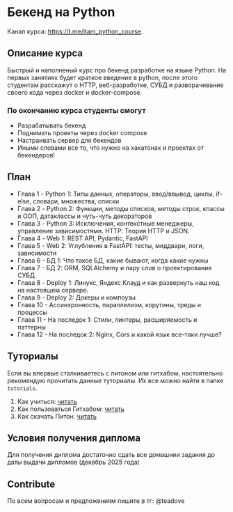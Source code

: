 # Бекенд на Python
Канал курса: https://t.me/itam_python_course.

## Описание курса
Быстрый и наполненый курс про бекенд разработке на языке Python. На первых занятиях будет краткое введение в python, после этого студентам расскажут о HTTP, веб-разработке, СУБД и разворачивание своего кода через docker и docker-compose. 

### По окончанию курса студенты смогут
- Разрабатывать бекенд
- Поднимать проекты через docker compose
- Настраивать сервер для бекендов
- Иными словами все то, что нужно на хакатонах и проектах от бекендеров!

## План
- Глава 1 - Python 1: Типы данных, операторы, ввод/ввывод, циклы, if-else, словари, множества, списки
- Глава 2 - Python 2: Функции, методы списков, методы строк, классы и ООП, датаклассы и чуть-чуть декораторов
- Глава 3 - Python 3: Исключения, контекстные менеджеры, управление зависимостями. HTTP: Теория HTTP и JSON.
- Глава 4 - Web 1: REST API, Pydantic, FastAPI
- Глава 5 - Web 2: Углубления в FastAPI: тесты, миддвари, логи, зависимости
- Глава 6 - БД 1: Что такое БД, какие бывают, когда какие нужны
- Глава 7 - БД 2: ORM, SQLAlchemy и пару слов о проектирование СУБД
- Глава 8 - Deploy 1: Линукс, Яндекс Клауд и как развернуть наш код на настоящем сервере.
- Глава 9 - Deploy 2: Докеры и компоузы
- Глава 10 - Ассинхронность, параллелизм, корутины, треды и процессы
- Глава 11 - На последок 1: Стили, линтеры, расширяемость и паттерны
- Глава 12 - На последок 2: Nginx, Cors и какой язык все-таки лучше?

## Туториалы
Если вы впервые сталкиваетесь с питоном или гитхабом, настоятельно рекомендую прочитать данные туториалы. Их все можно найти в папке `tutorials`.
1. Как учиться: [читать](https://github.com/itatmisis/python-course/blob/master/tutorials/1_course.md)
2. Как пользоваться Гитхабом: [читать](https://github.com/itatmisis/python-course/blob/master/tutorials/2_github.md)
3. Как скачать Питон: [читать](https://github.com/itatmisis/python-course/blob/master/tutorials/3_download_python.md)

## Условия получения диплома
Для получения диплома достаточно сдать все домашнии задания до даты выдачи дипломов (декабрь 2025 года)

## Contribute
По всем вопросам и предложениям пишите в тг: @teadove
